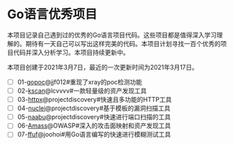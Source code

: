 # Go语言优秀项目
本项目记录自己遇到过的优秀的Go语言项目代码。这些项目都是值得深入学习理解的。期待有一天自己可以写出这样完美的代码。本项目计划寻找一百个优秀的项目代码并深入分析学习。本项目持续更新中。

本项目创建于2021年3月7日，最近的一次更新时间为2021年3月17日。

- [ ] 01-[gopoc](https://github.com/jjf012/gopoc)@jjf012#重现了xray的poc检测功能
- [ ] 02-[kscan](https://github.com/lcvvvv/kscan)@lcvvvv#一款轻量级的资产发现工具
- [ ] 03-[httpx](https://github.com/projectdiscovery/httpx)@projectdiscovery#快速且多功能的HTTP工具
- [ ] 04-[nuclei](https://github.com/projectdiscovery/nuclei)@projectdiscovery#基于模板的漏洞扫描工具
- [ ] 05-[naabu](https://github.com/projectdiscovery/naabu)@projectdiscovery#快速进行端口扫描的工具
- [ ] 06-[Amass](https://github.com/OWASP/Amass)@OWASP#深入的攻击面映射和资产发现工具
- [ ] 07-[ffuf](https://github.com/ffuf/ffuf)@joohoi#用Go语言编写的快速进行模糊测试工具
